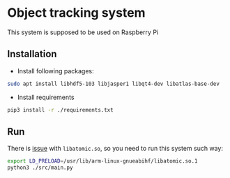 # Object tracking system

This system is supposed to be used on Raspberry Pi

## Installation

* Install following packages:
```bash
sudo apt install libhdf5-103 libjasper1 libqt4-dev libatlas-base-dev
```
* Install requirements
```bash
pip3 install -r ./requirements.txt
```

## Run
There is [issue](https://github.com/piwheels/packages/issues/59#issuecomment-553321689) with `libatomic.so`, so you need to run this system such way:  
```bash
export LD_PRELOAD=/usr/lib/arm-linux-gnueabihf/libatomic.so.1
python3 ./src/main.py
```

